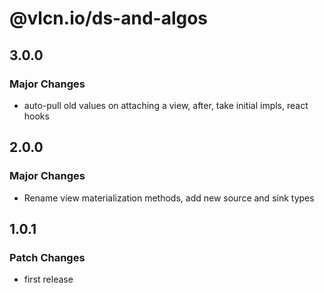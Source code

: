 # @vlcn.io/ds-and-algos

## 3.0.0

### Major Changes

- auto-pull old values on attaching a view, after, take initial impls, react hooks

## 2.0.0

### Major Changes

- Rename view materialization methods, add new source and sink types

## 1.0.1

### Patch Changes

- first release
